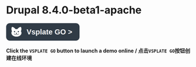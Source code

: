 # Drupal 8.4.0-beta1-apache

<a href="https://www.vsplate.com/?docker-compose=https://github.com/vsplate/dcenvs/drupal/8.4.0-beta1-apache"><img alt="VSPLATE GO" src="https://raw.githubusercontent.com/vsplate/images/master/vsgo_btn.png" width="200px"></a>

**Click the `VSPLATE GO` button to launch a demo online / 点击`VSPLATE GO`按钮创建在线环境**